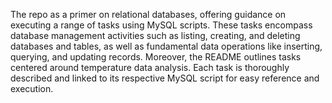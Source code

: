 The repo as a primer on relational databases, offering guidance on executing a range of tasks using MySQL scripts. These tasks encompass database management activities such as listing, creating, and deleting databases and tables, as well as fundamental data operations like inserting, querying, and updating records. Moreover, the README outlines tasks centered around temperature data analysis. Each task is thoroughly described and linked to its respective MySQL script for easy reference and execution.
